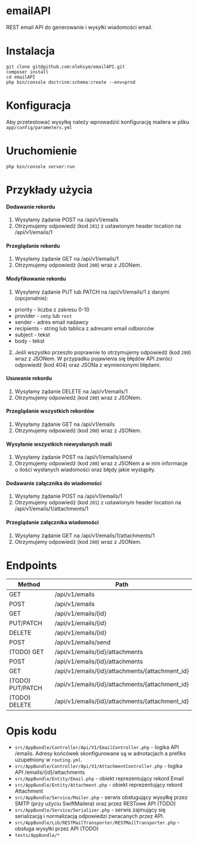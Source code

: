 emailAPI
========

REST email API do generowanie i wysyłki wiadomości email.

# Instalacja
```
git clone git@github.com:oleksym/emailAPI.git
composer install
cd emailAPI
php bin/console doctrine:schema:create --env=prod
```

# Konfiguracja
Aby przetestować wysyłkę należy wprowadzić konfigurację mailera w pliku `app/config/parameters.yml`

# Uruchomienie
`php bin/console server:run`

# Przykłady użycia
#### Dodawanie rekordu
1. Wysyłamy żądanie POST na /api/v1/emails
2. Otrzymujemy odpowiedź (kod `201`) z ustawionym header location na /api/v1/emails/1

#### Przeglądanie rekordu
1. Wysyłamy żądanie GET na /api/v1/emails/1
2. Otrzymujemy odpowiedź (kod `200`) wraz z JSONem.

#### Modyfikowanie rekordu
1. Wysyłamy żądanie PUT lub PATCH na /api/v1/emails/1 z danymi (opcjonalnie):
- priority - liczba z zakresu 0-10
- provider - `smtp` lub `rest`
- sender - adres email nadawcy
- recipients - string lub tablica z adresami email odbiorców
- subject - tekst
- body - tekst
2. Jeśli wszystko przeszło poprawnie to otrzymujemy odpowiedź (kod `200`) wraz z JSONem. W przypadku pojawienia się błędów API zwróci odpowiedź (kod 404) oraz JSONa z wymienionymi błędami.

#### Usuwanie rekordu
1. Wysyłamy żądanie DELETE na /api/v1/emails/1
2. Otrzymujemy odpowiedź (kod `200`) wraz z JSONem.

#### Przeglądanie wszystkich rekordów
1. Wysyłamy żądanie GET na /api/v1/emails
2. Otrzymujemy odpowiedź (kod `200`) wraz z JSONem.

#### Wysyłanie wszystkich niewysłanych maili
1. Wysyłamy żądanie POST na /api/v1/emails/send
2. Otrzymujemy odpowiedź (kod `200`) wraz z JSONem a w nim informacje o ilości wysłanych wiadomości oraz błędy jakie wystąpiły.

#### Dodawanie załącznika do wiadomości
1. Wysyłamy żądanie POST na /api/v1/emails/1
2. Otrzymujemy odpowiedź (kod `201`) z ustawionym header location na /api/v1/emails/1/attachments/1

#### Przeglądanie załącznika wiadomości
1. Wysyłamy żądanie GET na /api/v1/emails/1/attachments/1
2. Otrzymujemy odpowiedź (kod `200`) wraz z JSONem.


# Endpoints
| Method | Path |
| ------ | ------ |
| GET         | /api/v1/emails |
| POST        | /api/v1/emails |
| GET         | /api/v1/emails/{id} |
| PUT/PATCH   | /api/v1/emails/{id} |
| DELETE      | /api/v1/emails/{id} |
| POST        | /api/v1/emails/send |
| (TODO) GET        | /api/v1/emails/{id}/attachments |
| POST        | /api/v1/emails/{id}/attachments |
| GET        | /api/v1/emails/{id}/attachments/{attachment_id} |
| (TODO) PUT/PATCH | /api/v1/emails/{id}/attachments/{attachment_id} |
| (TODO) DELETE | /api/v1/emails/{id}/attachments/{attachment_id} |

# Opis kodu
- `src/AppBundle/Controller/Api/V1/EmailController.php` - logika API /emails. Adresy końcówek skonfigurowane są w adnotacjach a prefiks uzupełniony w `routing.yml`.
- `src/AppBundle/Controller/Api/V1/AttachmentController.php` - logika API /emails/{id}/attachments
- `src/AppBundle/Entity/Email.php` - obiekt reprezentujący rekord Email
- `src/AppBundle/Entity/Attachment.php` - obiekt reprezentujący rekord Attachment
- `src/AppBundle/Service/Mailer.php` - serwis obsługujący wysyłkę przez SMTP (przy użyciu SwiftMailera) oraz przez RESTowe API (TODO)
- `src/AppBundle/Service/Serializer.php` - serwis zajmujący się serializacją i normalizacją odpowiedzi zwracanych przez API.
- `src/AppBundle/Lib/RESTMailTransporter/RESTMailTransporter.php` - obsługa wysyłki przez API (TODO)
- `tests/AppBundle/*`
